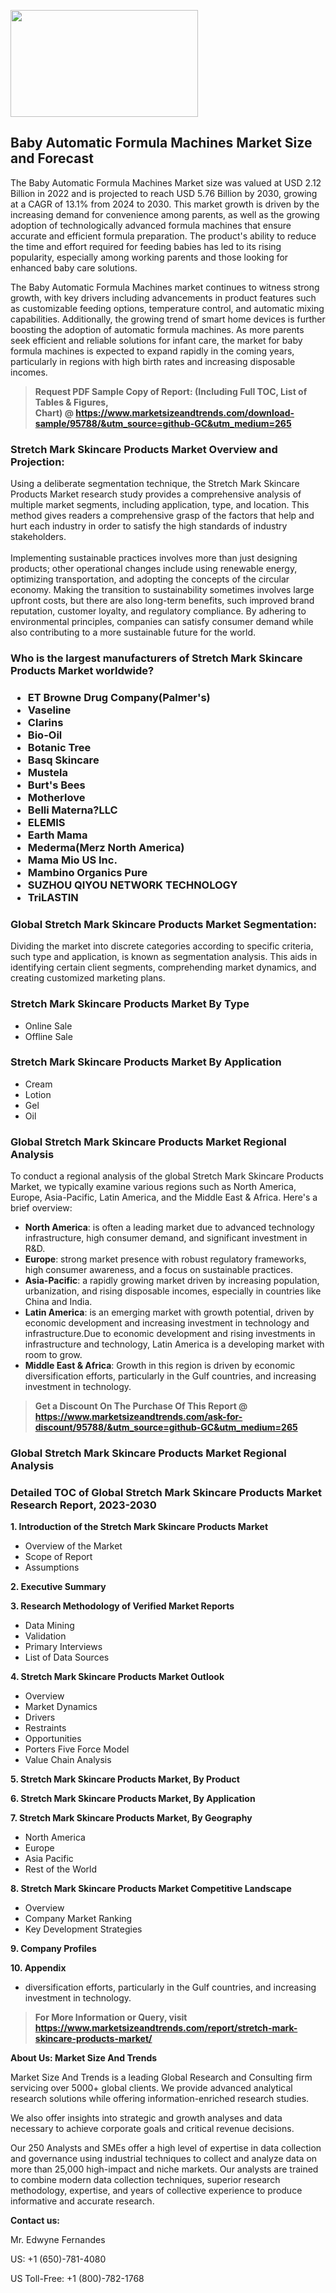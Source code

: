 <p><img class="alignnone size-medium wp-image-20088" src="https://ffe5etoiles.com/wp-content/uploads/2024/12/MST1-300x171.png" alt="" width="300" height="171" /></p><h2>Baby Automatic Formula Machines Market Size and Forecast</h2><p>The Baby Automatic Formula Machines Market size was valued at USD 2.12 Billion in 2022 and is projected to reach USD 5.76 Billion by 2030, growing at a CAGR of 13.1% from 2024 to 2030. This market growth is driven by the increasing demand for convenience among parents, as well as the growing adoption of technologically advanced formula machines that ensure accurate and efficient formula preparation. The product's ability to reduce the time and effort required for feeding babies has led to its rising popularity, especially among working parents and those looking for enhanced baby care solutions.</p><p>The Baby Automatic Formula Machines market continues to witness strong growth, with key drivers including advancements in product features such as customizable feeding options, temperature control, and automatic mixing capabilities. Additionally, the growing trend of smart home devices is further boosting the adoption of automatic formula machines. As more parents seek efficient and reliable solutions for infant care, the market for baby formula machines is expected to expand rapidly in the coming years, particularly in regions with high birth rates and increasing disposable incomes.</p></p><blockquote id="" class=""><strong>Request PDF Sample Copy of Report: (Including Full TOC, List of Tables &amp; Figures, Chart)&nbsp;@&nbsp;<strong><a href="https://www.marketsizeandtrends.com/download-sample/95788/&utm_source=github-GC&utm_medium=265" target="_blank">https://www.marketsizeandtrends.com/download-sample/95788/&utm_source=github-GC&utm_medium=265</a></strong></strong></blockquote><h3 id="" class="">Stretch Mark Skincare Products Market&nbsp;Overview and Projection:</h3><p id="" class="">Using a deliberate segmentation technique, the Stretch Mark Skincare Products Market research study provides a comprehensive analysis of multiple market segments, including application, type, and location. This method gives readers a comprehensive grasp of the factors that help and hurt each industry in order to satisfy the high standards of industry stakeholders. <br /> <br />Implementing sustainable practices involves more than just designing products; other operational changes include using renewable energy, optimizing transportation, and adopting the concepts of the circular economy. Making the transition to sustainability sometimes involves large upfront costs, but there are also long-term benefits, such improved brand reputation, customer loyalty, and regulatory compliance. By adhering to environmental principles, companies can satisfy consumer demand while also contributing to a more sustainable future for the world.</p><h3 id="" class="">Who is the largest manufacturers of&nbsp;Stretch Mark Skincare Products Market worldwide?</h3><h3 class=""><p><ul><li>ET Browne Drug Company(Palmer's) </li><li> Vaseline </li><li> Clarins </li><li> Bio-Oil </li><li> Botanic Tree </li><li> Basq Skincare </li><li> Mustela </li><li> Burt's Bees </li><li> Motherlove </li><li> Belli Materna?LLC </li><li> ELEMIS </li><li> Earth Mama </li><li> Mederma(Merz North America) </li><li> Mama Mio US Inc. </li><li> Mambino Organics Pure </li><li> SUZHOU QIYOU NETWORK TECHNOLOGY </li><li> TriLASTIN</li></ul></p></h3><h3 id="" class="">Global&nbsp;Stretch Mark Skincare Products Market Segmentation:</h3><p id="" class="">Dividing the market into discrete categories according to specific criteria, such type and application, is known as segmentation analysis. This aids in identifying certain client segments, comprehending market dynamics, and creating customized marketing plans.</p><h3 id="" class="">Stretch Mark Skincare Products Market&nbsp;By Type</h3><p><p><ul><li>Online Sale</li><li> Offline Sale</p></li></ul></p></p><h3 id="" class="">Stretch Mark Skincare Products Market&nbsp;By Application</h3><p class=""><p><ul><li>Cream</li><li> Lotion</li><li> Gel</li><li> Oil</li></ul></p></p><h3 id="" class="">Global Stretch Mark Skincare Products Market Regional Analysis</h3><p id="" class="">To conduct a regional analysis of the global Stretch Mark Skincare Products Market, we typically examine various regions such as North America, Europe, Asia-Pacific, Latin America, and the Middle East &amp; Africa. Here's a brief overview:</p><ul><li><strong>North America</strong>: is often a leading market due to advanced technology infrastructure, high consumer demand, and significant investment in R&amp;D.</li><li><strong>Europe</strong>: strong market presence with robust regulatory frameworks, high consumer awareness, and a focus on sustainable practices.</li><li><strong>Asia-Pacific</strong>: a rapidly growing market driven by increasing population, urbanization, and rising disposable incomes, especially in countries like China and India.</li><li><strong>Latin America</strong>: is an emerging market with growth potential, driven by economic development and increasing investment in technology and infrastructure.Due to economic development and rising investments in infrastructure and technology, Latin America is a developing market with room to grow.</li><li><strong>Middle East &amp; Africa</strong>: Growth in this region is driven by economic diversification efforts, particularly in the Gulf countries, and increasing investment in technology.</li></ul><blockquote id="" class=""><strong>Get a Discount On The Purchase Of This Report @ <strong><a href="https://www.marketsizeandtrends.com/ask-for-discount/95788/&utm_source=github-GC&utm_medium=265" target="_blank">https://www.marketsizeandtrends.com/ask-for-discount/95788/&utm_source=github-GC&utm_medium=265</a></strong></strong></blockquote><h3 id="" class="">Global Stretch Mark Skincare Products Market Regional Analysis</h3><h3 id="" class="">Detailed TOC of Global Stretch Mark Skincare Products Market Research Report, 2023-2030</h3><p id="" class=""><strong>1. Introduction of the Stretch Mark Skincare Products Market</strong></p><ul><li>Overview of the Market</li><li>Scope of Report</li><li>Assumptions</li></ul><p id="" class=""><strong>2. Executive Summary</strong></p><p id="" class=""><strong>3. Research Methodology of Verified Market Reports</strong></p><ul><li>Data Mining</li><li>Validation</li><li>Primary Interviews</li><li>List of Data Sources</li></ul><p id="" class=""><strong>4. Stretch Mark Skincare Products Market Outlook</strong></p><ul><li>Overview</li><li>Market Dynamics</li><li>Drivers</li><li>Restraints</li><li>Opportunities</li><li>Porters Five Force Model</li><li>Value Chain Analysis</li></ul><p id="" class=""><strong>5. Stretch Mark Skincare Products Market, By Product</strong></p><p id="" class=""><strong>6. Stretch Mark Skincare Products Market, By Application</strong></p><p id="" class=""><strong>7. Stretch Mark Skincare Products Market, By Geography</strong></p><ul><li>North America</li><li>Europe</li><li>Asia Pacific</li><li>Rest of the World</li></ul><p id="" class=""><strong>8. Stretch Mark Skincare Products Market Competitive Landscape</strong></p><ul><li>Overview</li><li>Company Market Ranking</li><li>Key Development Strategies</li></ul><p id="" class=""><strong>9. Company Profiles</strong></p><p id="" class=""><strong>10. Appendix</strong></p><ul><li>diversification efforts, particularly in the Gulf countries, and increasing investment in technology.</li></ul><blockquote id="" class=""><strong>For More Information or Query, visit <strong><strong><a href="https://www.marketsizeandtrends.com/report/stretch-mark-skincare-products-market/" target="_blank">https://www.marketsizeandtrends.com/report/stretch-mark-skincare-products-market/</a></strong></strong></strong></blockquote><p id="" class=""><strong>About Us: Market Size And Trends</strong></p><p id="" class="">Market Size And Trends is a leading Global Research and Consulting firm servicing over 5000+ global clients. We provide advanced analytical research solutions while offering information-enriched research studies.</p><p id="" class="">We also offer insights into strategic and growth analyses and data necessary to achieve corporate goals and critical revenue decisions.</p><p id="" class="">Our 250 Analysts and SMEs offer a high level of expertise in data collection and governance using industrial techniques to collect and analyze data on more than 25,000 high-impact and niche markets. Our analysts are trained to combine modern data collection techniques, superior research methodology, expertise, and years of collective experience to produce informative and accurate research.</p><p id="" class=""><strong>Contact us:</strong></p><p id="" class="">Mr. Edwyne Fernandes</p><p id="" class="">US: +1 (650)-781-4080</p><p id="" class="">US Toll-Free: +1 (800)-782-1768</p>
